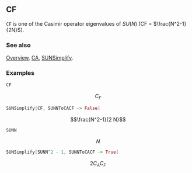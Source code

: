 ## CF

`CF` is one of the Casimir operator eigenvalues of $SU(N)$ (CF = $\frac{N^2-1}{2N}$).

### See also

[Overview](Extra/FeynCalc.md), [CA](CA.md), [SUNSimplify](SUNSimplify.md).

### Examples

```mathematica
CF
```

$$C_F$$

```mathematica
SUNSimplify[CF, SUNNToCACF -> False]
```

$$\frac{N^2-1}{2 N}$$

```mathematica
SUNN
```

$$N$$

```mathematica
SUNSimplify[SUNN^2 - 1, SUNNToCACF -> True]
```

$$2 C_A C_F$$
